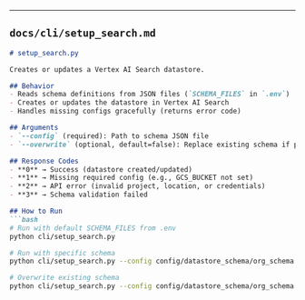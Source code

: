 
---

## `docs/cli/setup_search.md`

```markdown
# setup_search.py

Creates or updates a Vertex AI Search datastore.

## Behavior
- Reads schema definitions from JSON files (`SCHEMA_FILES` in `.env`)
- Creates or updates the datastore in Vertex AI Search
- Handles missing configs gracefully (returns error code)

## Arguments
- `--config` (required): Path to schema JSON file
- `--overwrite` (optional, default=false): Replace existing schema if present

## Response Codes
- **0** → Success (datastore created/updated)
- **1** → Missing required config (e.g., GCS_BUCKET not set)
- **2** → API error (invalid project, location, or credentials)
- **3** → Schema validation failed

## How to Run
```bash
# Run with default SCHEMA_FILES from .env
python cli/setup_search.py

# Run with specific schema
python cli/setup_search.py --config config/datastore_schema/org_schema.json

# Overwrite existing schema
python cli/setup_search.py --config config/datastore_schema/org_schema.json --overwrite
